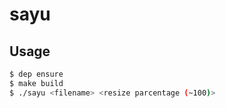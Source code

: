 # sayu

## Usage

```bash
$ dep ensure
$ make build
$ ./sayu <filename> <resize parcentage (~100)>
```